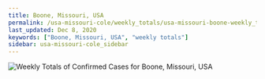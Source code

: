 ```yaml
---
title: Boone, Missouri, USA
permalink: /usa-missouri-cole/weekly_totals/usa-missouri-boone-weekly_totals.html
last_updated: Dec 8, 2020
keywords: ["Boone, Missouri, USA", "weekly totals"]
sidebar: usa-missouri-cole_sidebar
---
```


![Weekly Totals of Confirmed Cases for Boone, Missouri, USA](/covid_tracker/images/graphs/usa-missouri-boone-weekly_totals_graph.png)
